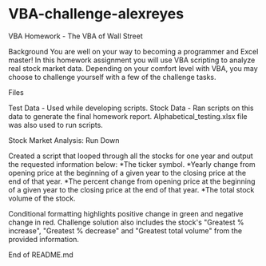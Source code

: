 # VBA-challenge-alexreyes

VBA Homework - The VBA of Wall Street

Background
You are well on your way to becoming a programmer and Excel master! In this homework assignment you will use VBA scripting to analyze real stock market data. Depending on your comfort level with VBA, you may choose to challenge yourself with a few of the challenge tasks. 

Files

Test Data - Used while developing scripts.
Stock Data - Ran scripts on this data to generate the final homework report.
Alphabetical_testing.xlsx file was also used to run scripts. 

Stock Market Analysis: Run Down

  Created a script that looped through all the stocks for one year and output the requested information below: 
    *The ticker symbol.
    *Yearly change from opening price at the beginning of a given year to the closing price at the end of that year.
    *The percent change from opening price at the beginning of a given year to the closing price at the end of that year.
    *The total stock volume of the stock.

Conditional formatting highlights positive change in green and negative change in red. Challenge solution also includes the stock's "Greatest % increase", "Greatest % decrease" and "Greatest total volume" from the provided information. 

End of README.md
